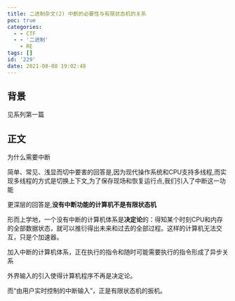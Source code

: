 ```yaml
---
title: 二进制杂文(2) 中断的必要性与有限状态机的关系
poc: true
categories:
  - - CTF
  - - '二进制'
    - RE
tags: []
id: '229'
date: 2021-08-08 19:02:48
---
```


## 背景

见系列第一篇

## 正文

为什么需要中断

简单、常见、浅显而切中要害的回答是,因为现代操作系统和CPU支持多线程,而实现多线程的方式是切换上下文,为了保存现场和恢复运行点,我们引入了中断这一功能

更深层的回答是,**没有中断功能的计算机不是有限状态机**

形而上学地，一个没有中断的计算机体系是**决定论**的：得知某个时刻CPU和内存的全部数据状态，就可以推衍得出未来和过去的全部过程。这样的计算机无法交互，只是个加速器。

加入中断的计算机体系，正在执行的指令和随时可能需要执行的指令形成了异步关系

外界输入的引入使得计算机程序不再是决定论。

而“由用户实时控制的中断输入”，正是有限状态机的扳机。